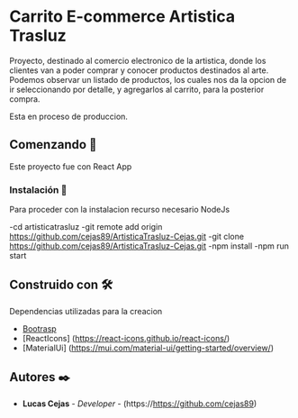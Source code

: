 # Carrito E-commerce Artistica Trasluz

Proyecto, destinado al comercio electronico de la artistica, donde los clientes van a poder comprar y conocer productos destinados al arte.
Podemos observar un listado de productos, los cuales nos da la opcion de ir seleccionando por detalle, y agregarlos al carrito, para la posterior compra.

Esta en proceso de produccion.

## Comenzando 🚀

Este proyecto fue con React App

### Instalación 🔧

Para proceder con la instalacion recurso necesario NodeJs

-cd artisticatrasluz
-git remote add origin https://github.com/cejas89/ArtisticaTrasluz-Cejas.git
-git clone https://github.com/cejas89/ArtisticaTrasluz-Cejas.git
-npm install
-npm run start


## Construido con 🛠️

Dependencias utilizadas para la creacion

* [Bootrasp](https://getbootstrap.com/docs/5.2/getting-started/introduction/)
* [ReactIcons] (https://react-icons.github.io/react-icons/)
* [MaterialUi] (https://mui.com/material-ui/getting-started/overview/)


## Autores ✒️

* **Lucas Cejas** - *Developer* - (https://https://github.com/cejas89)
